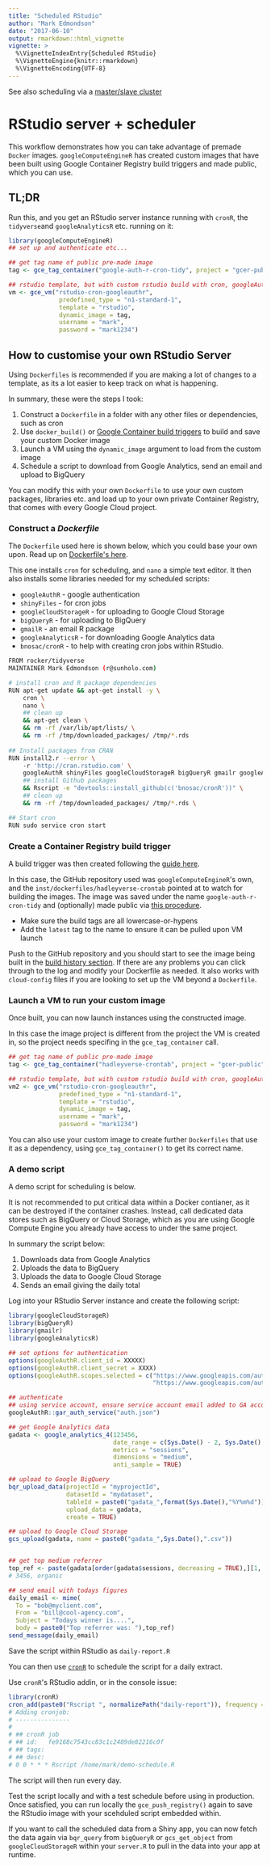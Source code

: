 ```yaml
---
title: "Scheduled RStudio"
author: "Mark Edmondson"
date: "2017-06-10"
output: rmarkdown::html_vignette
vignette: >
  %\VignetteIndexEntry{Scheduled RStudio}
  %\VignetteEngine{knitr::rmarkdown}
  %\VignetteEncoding{UTF-8}
---
```


See also scheduling via a [master/slave cluster](scheduled-rscripts.html)

# RStudio server + scheduler

This workflow demonstrates how you can take advantage of premade `Docker` images.  `googleComputeEngineR` has created custom images that have been built using Google Container Registry build triggers and made public, which you can use. 

## TL;DR

Run this, and you get an RStudio server instance running with `cronR`, the `tidyverse`and `googleAnalyticsR` etc. running on it:


```r
library(googleComputeEngineR)
## set up and authenticate etc...

## get tag name of public pre-made image
tag <- gce_tag_container("google-auth-r-cron-tidy", project = "gcer-public")

## rstudio template, but with custom rstudio build with cron, googleAuthR etc. 
vm <- gce_vm("rstudio-cron-googleauthr", 
              predefined_type = "n1-standard-1",
              template = "rstudio", 
              dynamic_image = tag, 
              username = "mark", 
              password = "mark1234")
``` 

## How to customise your own RStudio Server

Using `Dockerfiles` is recommended if you are making a lot of changes to a template, as its a lot easier to keep track on what is happening.

In summary, these were the steps I took:

1. Construct a `Dockerfile` in a folder with any other files or dependencies, such as cron
2. Use `docker_build()` or [Google Container build triggers](https://cloud.google.com/container-builder/docs/concepts/creating-build-triggers) to build and save your custom Docker image
3. Launch a VM using the `dynamic_image` argument to load from the custom image
4. Schedule a script to download from Google Analytics, send an email and upload to BigQuery

You can modify this with your own `Dockerfile` to use your own custom packages, libraries etc. and load up to your own private Container Registry, that comes with every Google Cloud project.  

### Construct a *Dockerfile*

The `Dockerfile` used here is shown below, which you could base your own upon.  Read up on [Dockerfile's here](https://docs.docker.com/engine/userguide/eng-image/dockerfile_best-practices/). 

This one installs `cron` for scheduling, and `nano` a simple text editor. It then also installs some libraries needed for my scheduled scripts:

* `googleAuthR` - google authentication
* `shinyFiles` - for cron jobs
* `googleCloudStorageR` - for uploading to Google Cloud Storage
* `bigQueryR` - for uploading to BigQuery
* `gmailR` - an email R package 
* `googleAnalyticsR` - for downloading Google Analytics data
* `bnosac/cronR` - to help with creating cron jobs within RStudio. 


```sh
FROM rocker/tidyverse
MAINTAINER Mark Edmondson (r@sunholo.com)

# install cron and R package dependencies
RUN apt-get update && apt-get install -y \
    cron \
    nano \
    ## clean up
    && apt-get clean \ 
    && rm -rf /var/lib/apt/lists/ \ 
    && rm -rf /tmp/downloaded_packages/ /tmp/*.rds
    
## Install packages from CRAN
RUN install2.r --error \ 
    -r 'http://cran.rstudio.com' \
    googleAuthR shinyFiles googleCloudStorageR bigQueryR gmailr googleAnalyticsR \
    ## install Github packages
    && Rscript -e "devtools::install_github(c('bnosac/cronR'))" \
    ## clean up
    && rm -rf /tmp/downloaded_packages/ /tmp/*.rds \

## Start cron
RUN sudo service cron start

```

### Create a Container Registry build trigger

A build trigger was then created following the [guide here](https://cloud.google.com/container-builder/docs/concepts/creating-build-triggers).

In this case, the GitHub repository used was `googleComputeEngineR`'s own, and the `inst/dockerfiles/hadleyverse-crontab` pointed at to watch for building the images. The image was saved under the name `google-auth-r-cron-tidy` and (optionally) made public via [this procedure](https://cloud.google.com/container-registry/docs/access-control). 

* Make sure the build tags are all lowercase-or-hypens
* Add the `latest` tag to the name to ensure it can be pulled upon VM launch

Push to the GitHub repository and you should start to see the image being built in the [build history section](https://console.cloud.google.com/gcr/builds).  If there are any problems you can click through to the log and modify your Dockerfile as needed.  It also works with `cloud-config` files if you are looking to set up the VM beyond a `Dockerfile`. 

### Launch a VM to run your custom image

Once built, you can now launch instances using the constructed image.  

In this case the image project is different from the project the VM is created in, so the project needs specifing in the `gce_tag_container` call. 

```r
## get tag name of public pre-made image
tag <- gce_tag_container("hadleyverse-crontab", project = "gcer-public")

## rstudio template, but with custom rstudio build with cron, googleAuthR etc. 
vm2 <- gce_vm("rstudio-cron-googleauthr", 
              predefined_type = "n1-standard-1",
              template = "rstudio", 
              dynamic_image = tag, 
              username = "mark", 
              password = "mark1234")
``` 

You can also use your custom image to create further `Dockerfiles` that use it as a dependency, using `gce_tag_container()` to get its correct name. 

### A demo script

A demo script for scheduling is below.  

It is not recommended to put critical data within a Docker contianer, as it can be destroyed if the container crashes.  Instead, call dedicated data stores such as BigQuery or Cloud Storage, which as you are using Google Compute Engine you already have access to under the same project. 

 In summary the script below:
 
 1. Downloads data from Google Analytics
 2. Uploads the data to BigQuery
 3. Uploads the data to Google Cloud Storage
 3. Sends an email giving the daily total
 
Log into your RStudio Server instance and create the following script:

```r
library(googleCloudStorageR)
library(bigQueryR)
library(gmailr)
library(googleAnalyticsR)

## set options for authentication
options(googleAuthR.client_id = XXXXX)
options(googleAuthR.client_secret = XXXX)
options(googleAuthR.scopes.selected = c("https://www.googleapis.com/auth/cloud-platform",
                                        "https://www.googleapis.com/auth/analytics.readonly"))

## authenticate
## using service account, ensure service account email added to GA account, BigQuery user permissions set, etc.
googleAuthR::gar_auth_service("auth.json")

## get Google Analytics data
gadata <- google_analytics_4(123456, 
                             date_range = c(Sys.Date() - 2, Sys.Date() - 1),
                             metrics = "sessions",
                             dimensions = "medium",
                             anti_sample = TRUE)

## upload to Google BigQuery
bqr_upload_data(projectId = "myprojectId", 
                datasetId = "mydataset",
                tableId = paste0("gadata_",format(Sys.Date(),"%Y%m%d")),
                upload_data = gadata,
                create = TRUE)

## upload to Google Cloud Storage
gcs_upload(gadata, name = paste0("gadata_",Sys.Date(),".csv"))


## get top medium referrer
top_ref <- paste(gadata[order(gadata$sessions, decreasing = TRUE),][1, ], collapse = ",")
# 3456, organic

## send email with todays figures
daily_email <- mime(
  To = "bob@myclient.com",
  From = "bill@cool-agency.com",
  Subject = "Todays winner is....",
  body = paste0("Top referrer was: "),top_ref)
send_message(daily_email)
```

Save the script within RStudio as `daily-report.R`

You can then use [`cronR`](https://github.com/bnosac/cronR) to schedule the script for a daily extract.  

Use `cronR`'s RStudio addin, or in the console issue:

```r
library(cronR)
cron_add(paste0("Rscript ", normalizePath("daily-report")), frequency = "daily")
# Adding cronjob:
# ---------------
#
# ## cronR job
# ## id:   fe9168c7543cc83c1c2489de82216c0f
# ## tags: 
# ## desc: 
# 0 0 * * * Rscript /home/mark/demo-schedule.R
```

The script will then run every day.  

Test the script locally and with a test schedule before using in production.  Once satisfied, you can run locally the `gce_push_registry()` again to save the RStudio image with your scehduled script embedded within. 

If you want to call the scheduled data from a Shiny app, you can now fetch the data again via `bqr_query` from `bigQueryR` or `gcs_get_object` from `googleCloudStorageR` within your `server.R` to pull in the data into your app at runtime. 
